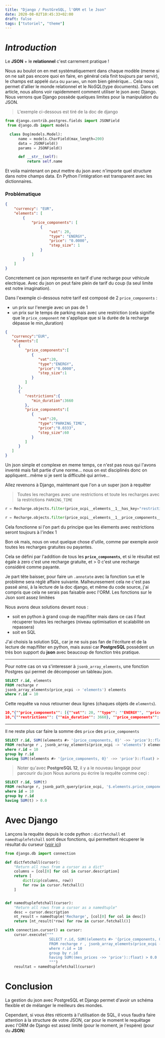 ```yaml
---
title: "Django / PostGreSQL, l'ORM et le Json"
date: 2020-08-02T10:45:33+02:00
draft: false
tags: ["tutoriel", "theme"] 
---
```


# _Introduction_
Le **JSON** + le **relationnel** c'est carrement pratique !

Nous au boulot on en met
systématiquement dans chaque modèle (meme si on ne sait pas encore quoi en faire,
en général cela finit toujours par servir), le champs est appelé `data` ou `params`, un nom bien générique...
Cela nous permet d'allier le monde relationnel et le _NoSQL_(type documents).
Dans cet article, nous allons voir rapidemment comment utiliser le json avec Django. Nous verrons que Django possède quelques limites pour la manipulation
du JSON.

>L'exemple ci-dessous est tiré de la doc de django
```python
from django.contrib.postgres.fields import JSONField
 from django.db import models

  class Dog(models.Model):
      name = models.CharField(max_length=200)
      data = JSONField()
      params = JSONField()

      def __str__(self):
          return self.name
```

Et voila maintenant on peut mettre du json avec n'importe quel structure dans notre champs data. En Python l'intégration est transparent avec les dictionnaires.

### Problématique
```json
{
    "currency": "EUR",
    "elements": [
        {
            "price_components": [
                {
                    "vat": 20,
                    "type": "ENERGY",
                    "price": "0.0000",
                    "step_size": 1
                }
            ]
        }
    ]
}
```

Concretement ce json represente en tarif d'une recharge pour véhicule electrique.
Avec du json on peut faire plein de tarif du coup (la seul limite est notre imagination).

Dans l'exemple ci-dessous notre tarif est composé de 2 `price_components` :
- un prix sur l'energie avec un pas de 1
- un prix sur le temps de parking mais avec une restriction (cela signifie que le `price_component`
ne s'applique que si la durée de la recharge dépasse le min_duration)

```json
{
   "currency":"EUR",
   "elements":[
      {
         "price_components":[
            {
               "vat":20,
               "type":"ENERGY",
               "price":"0.0000",
               "step_size":1
            }
         ]
      },
      {
         "restrictions":{
            "min_duration":3660
         },
         "price_components":[
            {
               "vat":20,
               "type":"PARKING_TIME",
               "price":"0.0333",
               "step_size":60
            }
         ]
      }
   ]
}
```

Un json simple et complexe en meme temps, ce n'est pas nous qui l'avons inventé mais fait partie d'une norme...
nous on est disciplinés donc on appliquent...même si je sent la difficulté qui arrive...

Allez revenons à Django, maintenant que l'on a un super json à requêter

>Toutes les recharges avec une restrictions et toute les recharges avec la restrictions `PARKING_TIME`
```python
r = Recharge.objects.filter(price_ocpi__elements__1__has_key="restrictions")

r = Recharge.objects.filter(price_ocpi__elements__1__price_components__0__type="PARKING_TIME_ZW")
```
Cela fonctionne si l'on part du principe que les élements avec restrictions seront toujours à l'index 1

Bon ok mais, nous on veut quelque chose d'utile, comme par exemple avoir toutes les recharges gratuites ou payantes.

Cela se défini par l'addition de tous les **`price_components`**,
et si le résultat est égale à zero c'est une recharge gratuite, et > 0 c'est une recharge considéré comme payante.

Je part tête baisser,
pour faire un `.annotate` avec la fonction `Sum` et le problème sera réglé affaire suivante. Malheuresement cela ne c'est pas passé ainsi,
à la lecture de la doc django, et même du code source, j'ai compris que cela ne serais pas faisable avec l'ORM. Les fonctions sur le Json sont assez limitées

Nous avons deux solutions devant nous :
- soit en python à grand coup de map/filter mais dans ce cas il faut récuperer toutes les recharges (niveau optimisation et scalabilité on repassera)
- soit en SQL

J'ai choisis la solution SQL, car je ne suis pas fan de l'écriture et de la lecture de map/filter en python, mais aussi car
**PostgreSQL** possèdent un très bon support du **json** avec beaucoup de fonction très pratique.

---
Pour notre cas on va s'interesser à `jsonb_array_elements`, une fonction Postgres qui permet de décomposer un tableau json.

```sql
SELECT r.id, elements
FROM recharge r
jsonb_array_elements(price_ocpi -> 'elements') elements
where r.id = 10
```
Cette requête va nous retourner deux lignes (chaques objets de `elements`).
```json
10,"{""price_components"": [{""vat"": 20, ""type"": ""ENERGY"", ""price"": ""0.0000"", ""step_size"": 1}]}"
10,"{""restrictions"": {""min_duration"": 3660}, ""price_components"": [{""vat"": 20, ""type"": ""PARKING_TIME"", ""price"": ""0.0333"", ""step_size"": 60}]}"
```

---
Il ne reste plus car faire la somme des `price` des `price_components`
```sql
SELECT r.id, SUM((elements #> '{price_components, 0}' ->> 'price')::float)
FROM recharge r , jsonb_array_elements(price_ocpi -> 'elements') elements
where r.id = 10
group by r.id
having SUM((elements #> '{price_components, 0}' ->> 'price')::float) > 0.0
```

> Noter qu'avec **PostgreSQL 12**, il y a le nouveau langage pour parcourir du json
Nous aurions pu écrire la requête comme ceçi :
```sql
SELECT r.id, SUM(t)
FROM recharge r, jsonb_path_query(price_ocpi, '$.elements.price_components[*].price') t
where id = 10
group by r.id
having SUM(t) > 0.0

```

# Avec Django
Lançons la requête depuis le code python :
`dictfetchall` et `namedtuplefetchall` sont deux fonctions, qui permettent récuperer le résultat du curseur ([voir ici](https://docs.djangoproject.com/fr/3.0/topics/db/sql/#executing-custom-sql-directly))
```python
from django.db import connection

def dictfetchall(cursor):
    "Return all rows from a cursor as a dict"
    columns = [col[0] for col in cursor.description]
    return [
        dict(zip(columns, row))
        for row in cursor.fetchall()
    ]


def namedtuplefetchall(cursor):
    "Return all rows from a cursor as a namedtuple"
    desc = cursor.description
    nt_result = namedtuple('Recharge', [col[0] for col in desc])
    return [nt_result(*row) for row in cursor.fetchall()]

with connection.cursor() as cursor:
    cursor.execute("""
                    SELECT r.id, SUM((elements #> '{price_components, 0}' ->> 'price')::float)
                    FROM recharge r , jsonb_array_elements(price_ocpi -> 'elements') elements
                    where r.id = 10
                    group by r.id
                    having SUM((mes_prices ->> 'price')::float) > 0.0
                    """)
    resultat = namedtuplefetchall(cursor)
```




# Conclusion

La gestion du json avec PostgreSQL et Django permet d'avoir un schéma flexible et de mélanger le meilleurs des mondes.

Cependant, si vous êtes réticents à l'utilisation de SQL, il vous faudra faire attention à la structure de votre JSON, car pour le moment
le requêtage avec l'ORM de Django est assez limité (pour le moment, je l'espère) (pour du **JSON**)


